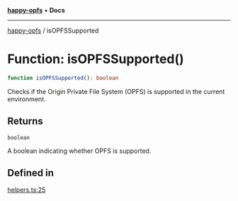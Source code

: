 [**happy-opfs**](../README.md) • **Docs**

***

[happy-opfs](../README.md) / isOPFSSupported

# Function: isOPFSSupported()

```ts
function isOPFSSupported(): boolean
```

Checks if the Origin Private File System (OPFS) is supported in the current environment.

## Returns

`boolean`

A boolean indicating whether OPFS is supported.

## Defined in

[helpers.ts:25](https://github.com/JiangJie/happy-opfs/blob/3032e80ad2449bcf9084365afada1536627f498f/src/fs/helpers.ts#L25)
